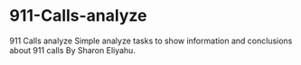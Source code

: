 # 911-Calls-analyze
911 Calls analyze
Simple analyze tasks to show information and conclusions about 911 calls
By Sharon Eliyahu.
